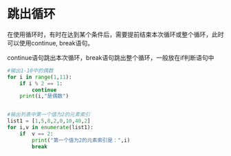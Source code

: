 # 跳出循环

在使用循环时，有时在达到某个条件后，需要提前结束本次循环或整个循环，此时可以使用continue, break语句。

continue语句跳出本次循环，break语句跳出整个循环，一般放在if判断语句中

```python
#输出1-10中的偶数
for i in range(1,11):
    if i % 2 == 1:
        continue
    print(i,"是偶数")
```

```python

#输出列表中第一个值为2的元素索引
list1 = [1,5,8,2,0,10,40,2]
for i,v in enumerate(list1):
    if  v == 2:
        print("第一个值为2的元素索引是：",i)
        break
```

